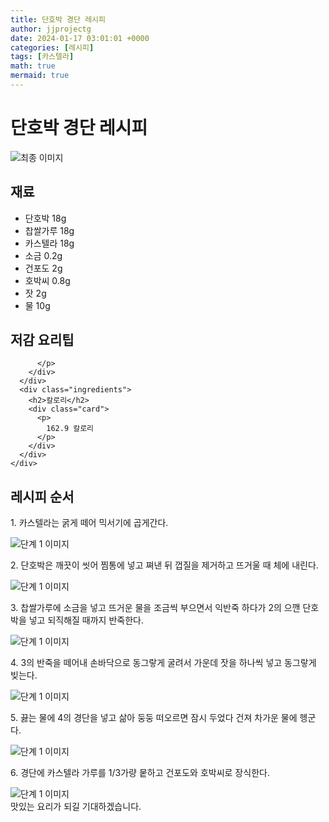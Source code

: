 ```yaml
---
title: 단호박 경단 레시피
author: jjprojectg
date: 2024-01-17 03:01:01 +0000
categories: [레시피]
tags: [카스텔라]
math: true
mermaid: true
---
```

<meta name="og:type" content="website"/>
<meta charset="UTF-8"/>
<div class="header">
  <h1>단호박 경단 레시피</h1>
</div>

<div class="container my-4">
  <div class="row">
    <div class="col-12 col-md-6">
      <div class="recipe-image">
        <img src="http://www.foodsafetykorea.go.kr/uploadimg/20141117/20141117053353_1416213233629.jpg" class="step-image" alt="최종 이미지"/>
      </div>
    </div>
    <div class="col-12 col-md-6">
      <div class="ingredients">
        <h2>재료</h2>
        <ul class="card">
          <li> 단호박 18g </li>
          <li>  찹쌀가루 18g </li>
          <li>  카스텔라 18g </li>
          <li>  소금 0.2g </li>
          <li>  건포도 2g </li>
          <li>  호박씨 0.8g </li>
          <li>  잣 2g </li>
          <li>  물 10g </li>
</ul>
      </div>
    </div>
    <div class="col-12 col-md-6">
      <div class="ingredients">
        <h2>저감 요리팁</h2>
        <div class="card"> 
          <p>
            
          </p>
        </div>
      </div>
      <div class="ingredients">
        <h2>칼로리</h2>
        <div class="card"> 
          <p>
            162.9 칼로리
          </p>
        </div>
      </div>
    </div>
  </div>

  <h2 class="my-4">레시피 순서</h2>
  <div class="card recipe-card">
    <div class="card-body recipe-step">
      <p class="card-text step-description">1. 카스텔라는 굵게 떼어 믹서기에 곱게간다.</p>
      <img src="http://www.foodsafetykorea.go.kr/uploadimg/cook/803-1.jpg" alt="단계 1 이미지" class="step-image"/>
    </div>
  </div>
  <div class="card recipe-card">
    <div class="card-body recipe-step">
      <p class="card-text step-description">2. 단호박은 깨끗이 씻어 찜통에 넣고 쪄낸 뒤 껍질을 제거하고 뜨거울 때 체에 내린다.</p>
      <img src="http://www.foodsafetykorea.go.kr/uploadimg/cook/803-2.jpg" alt="단계 1 이미지" class="step-image"/>
    </div>
  </div>
  <div class="card recipe-card">
    <div class="card-body recipe-step">
      <p class="card-text step-description">3. 찹쌀가루에 소금을 넣고 뜨거운 물을 조금씩 부으면서 익반죽 하다가 2의 으깬 단호박을 넣고 되직해질 때까지 반죽한다.</p>
      <img src="http://www.foodsafetykorea.go.kr/uploadimg/cook/803-3.jpg" alt="단계 1 이미지" class="step-image"/>
    </div>
  </div>
  <div class="card recipe-card">
    <div class="card-body recipe-step">
      <p class="card-text step-description">4. 3의 반죽을 떼어내 손바닥으로 동그랗게 굴려서 가운데 잣을 하나씩 넣고 동그랗게 빚는다.</p>
      <img src="http://www.foodsafetykorea.go.kr/uploadimg/cook/803-4.jpg" alt="단계 1 이미지" class="step-image"/>
    </div>
  </div>
  <div class="card recipe-card">
    <div class="card-body recipe-step">
      <p class="card-text step-description">5. 끓는 물에 4의 경단을 넣고 삶아 둥둥 떠오르면  잠시 두었다 건져 차가운 물에 헹군다.</p>
      <img src="http://www.foodsafetykorea.go.kr/uploadimg/cook/803-5.jpg" alt="단계 1 이미지" class="step-image"/>
    </div>
  </div>
  <div class="card recipe-card">
    <div class="card-body recipe-step">
      <p class="card-text step-description">6. 경단에 카스텔라 가루를 1/3가량 뭍하고 건포도와 호박씨로 장식한다.</p>
      <img src="http://www.foodsafetykorea.go.kr/uploadimg/cook/803-6.jpg" alt="단계 1 이미지" class="step-image"/>
    </div>
  </div>

</div>
맛있는 요리가 되길 기대하겠습니다.
